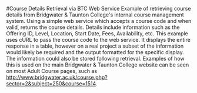 #Course Details Retrieval via BTC Web Service
Example of retrieving course details from Bridgwater & Taunton College's internal course management system. Using a simple web service which accepts a course code and when valid, returns the course details. Details include information such as the Offering ID, Level, Location, Start Date, Fees, Availability, etc.
This example uses cURL to pass the course code to the web service. It displays the entire response in a table, however on a real project a subset of the information would likely be required and the output formatted for the specific display. The information could also be stored following retrieval.
Examples of how this is used on the main Bridgwater & Taunton College website can be seen on most Adult Course pages, such as http://www.bridgwater.ac.uk/course.php?sector=2&subject=250&course=1514.